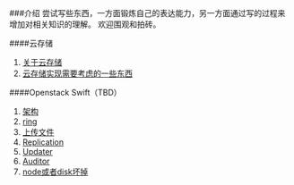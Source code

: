 ###介绍
尝试写些东西，一方面锻炼自己的表达能力，另一方面通过写的过程来增加对相关知识的理解。 欢迎围观和拍砖。

####云存储

1. [关于云存储](/thinking_about_cloud_storage.md)
2. [云存储实现需要考虑的一些东西](/thinking_about_implement.md)

####Openstack Swift（TBD）

1. [架构](/swift/architectural.md)
2. [ring](/swift/ring.md)
3. [上传文件](/swift/create_object.md)
4. [Replication](/swift/replication.md)
5. [Updater](/swift/updater.md)
6. [Auditor](/swift/auditor.md)
7. [node或者disk坏掉](/swift/failure.md)
